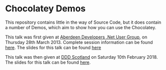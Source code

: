 Chocolatey Demos
===============

This repository contains little in the way of Source Code, but it does contain a number of Demos, which aim to show how you can use the Chocolatey.

This talk was first given at [Aberdeen Developers .Net User Group](http://www.aberdeendevelopers.co.uk/), on Thursday 28th March 2013.  Complete session information can be found [here](http://www.aberdeendevelopers.co.uk/adnuguk-march-2013-meeting/).  The slides for this talk can be found [here](http://www.slideshare.net/gep13/mmmm-chocolatey-goodness)

This talk was then given at [DDD Scotland](https://ddd.scot) on Saturday 10th February 2018.  The slides for this talk can be found [here](https://gitpitch.com/gep13/ChocolateyDemos/dddscot).
